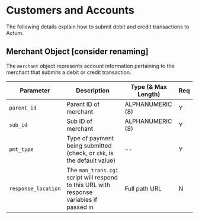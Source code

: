 # Customers and Accounts

The following details explain how to submit debit and credit transactions to Actum.

## Merchant Object [consider renaming]

The `merchant` object represents account information pertaining to the merchant that submits a debit or credit transaction.

| Parameter | Description | Type (& Max Length) | Req |
|---|---|---|---|
| `parent_id` | Parent ID of merchant | ALPHANUMERIC (8) | Y |
| `sub_id` | Sub ID of merchant | ALPHANUMERIC (8) | Y |
| `pmt_type` | Type of payment being submitted (check, or `chk`, is the default value) | -- | Y |
| `response_location` | The `man_trans.cgi` script will respond to this URL with response variables if passed in | Full path URL | N |
